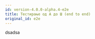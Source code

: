 ```yaml
---
id: version-4.0.0-alpha.4-e2e
title: Тестирање од А до Ш (end to end)
original_id: e2e
---
```

dsadsa